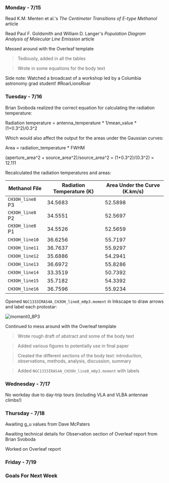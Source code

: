 ### Monday - 7/15

Read K.M. Menten et al.'s *The Centimeter Transitions of E-type Methanol* article 

Read Paul F. Goldsmith and William D. Langer's *Population Diagram Analysis of Molecular Line Emission* article 

Messed around with the Overleaf template
> Tediously, added in all the tables

> Wrote in some equations for the body text 

Side note: Watched a broadcast of a workshop led by a Columbia astronomy grad student! \#RoarLionsRoar

### Tuesday - 7/16

Brian Svoboda realized the correct equation for calculating the radiation temperature:

Radiation temperature = antenna_temperature * 1/mean_value * (1+0.3^2)/0.3^2 

Which would also affect the output for the areas under the Gaussian curves:

Area = radiation_temperature * FWHM

(aperture_area^2 + source_area^2)/source_area^2 = (1+0.3^2)/(0.3^2) = 12.111 

Recalculated the radiation temperatures and areas:

Methanol File | Radiation Temperature (K) | Area Under the Curve (K.km/s) 
---|---|---
`CH3OH_line8` P3 | 34.5683 | 52.5898 
`CH3OH_line8` P2 | 34.5551 | 52.5697
`CH3OH_line8` P1 | 34.5526 | 52.5659 
`CH3OH_line10` | 36.6256 | 55.7197
`CH3OH_line11` | 36.7637 | 55.9297 
`CH3OH_line12` | 35.6886 | 54.2941 
`CH3OH_line13` | 36.6972 | 55.8286
`CH3OH_line14` | 33.3519 | 50.7392
`CH3OH_line15` | 35.7182 | 54.3392
`CH3OH_line16` | 36.7596 | 55.9234 

Opened `NGC1333IRAS4A_CH3OH_line8_m0p3.moment` in Inkscape to draw arrows and label each protostar:

![moment0_8P3](https://user-images.githubusercontent.com/23585856/61336086-32a0d680-a7ed-11e9-9a68-861c6bf9caae.png)

Continued to mess around with the Overleaf template 
> Wrote rough draft of abstract and some of the body text 

> Added various figures to potentially use in final paper

> Created the different sections of the body text: introduction, observations, methods, analysis, discussion, summary

> Added `NGC1333IRAS4A_CH3OH_line8_m0p3.moment` with labels 

### Wednesday - 7/17

No workday due to day-trip tours (including VLA and VLBA antennae climbs!)

### Thursday - 7/18

Awaiting g_u values from Dave McPaters

Awaiting technical details for Observation section of Overleaf report from Brian Svoboda

Worked on Overleaf report

### Friday - 7/19 

### Goals For Next Week
